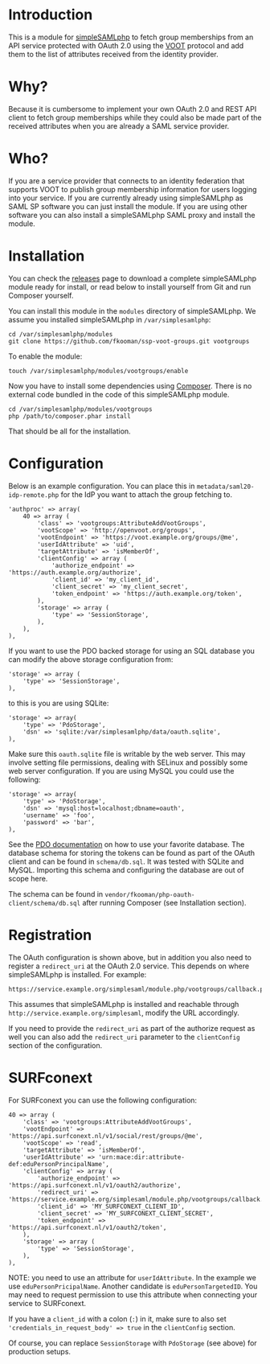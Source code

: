 # Introduction
This is a module for [simpleSAMLphp](http://www.simplesamlphp.org) to fetch 
group memberships from an API service protected with OAuth 2.0 using the 
[VOOT](https://github.com/fkooman/voot-specification/blob/master/VOOT.md) 
protocol and add them to the list of attributes received from the identity
provider.

# Why?
Because it is cumbersome to implement your own OAuth 2.0 and REST API client to 
fetch group memberships while they could also be made part of the received 
attributes when you are already a SAML service provider.

# Who?
If you are a service provider that connects to an identity federation that 
supports VOOT to publish group membership information for users logging into 
your service. If you are currently already using simpleSAMLphp as SAML SP 
software you can just install the module. If you are using other software you
can also install a simpleSAMLphp SAML proxy and install the module.

# Installation
You can check the 
[releases](https://github.com/fkooman/ssp-voot-groups/releases) page to 
download a complete simpleSAMLphp module ready for install, or read below to
install yourself from Git and run Composer yourself.

You can install this module in the `modules` directory of simpleSAMLphp. We 
assume you installed simpleSAMLphp in `/var/simplesamlphp`:

    cd /var/simplesamlphp/modules
    git clone https://github.com/fkooman/ssp-voot-groups.git vootgroups

To enable the module:

    touch /var/simplesamlphp/modules/vootgroups/enable

Now you have to install some dependencies using
[Composer](http://www.getcomposer.org). There is no external code bundled in 
the code of this simpleSAMLphp module.

    cd /var/simplesamlphp/modules/vootgroups
    php /path/to/composer.phar install

That should be all for the installation.

# Configuration
Below is an example configuration. You can place this in 
`metadata/saml20-idp-remote.php` for the IdP you want to attach the group
fetching to.

    'authproc' => array(
        40 => array (
            'class' => 'vootgroups:AttributeAddVootGroups',
            'vootScope' => 'http://openvoot.org/groups',
            'vootEndpoint' => 'https://voot.example.org/groups/@me',
            'userIdAttribute' => 'uid',
            'targetAttribute' => 'isMemberOf',
            'clientConfig' => array (
                'authorize_endpoint' => 'https://auth.example.org/authorize',
                'client_id' => 'my_client_id',
                'client_secret' => 'my_client_secret',
                'token_endpoint' => 'https://auth.example.org/token',
            ),
            'storage' => array (
                'type' => 'SessionStorage',
            ),
        ),
    ),

If you want to use the PDO backed storage for using an SQL database you can 
modify the above storage configuration from:

    'storage' => array (
        'type' => 'SessionStorage',
    ),

to this is you are using SQLite:

    'storage' => array(
        'type' => 'PdoStorage',
        'dsn' => 'sqlite:/var/simplesamlphp/data/oauth.sqlite',
    ),

Make sure this `oauth.sqlite` file is writable by the web server. This may 
involve setting file permissions, dealing with SELinux and possibly some web
server configuration. If you are using MySQL you could use the following:

    'storage' => array(
        'type' => 'PdoStorage',
        'dsn' => 'mysql:host=localhost;dbname=oauth',
        'username' => 'foo',
        'password' => 'bar',
    ), 

See the [PDO documentation](http://www.php.net/manual/en/pdo.drivers.php) on 
how to use your favorite database. The database schema for storing the tokens 
can be found as part of the OAuth client and can be found in `schema/db.sql`. 
It was tested with SQLite and MySQL. Importing this schema and configuring the
database are out of scope here.

The schema can be found in `vendor/fkooman/php-oauth-client/schema/db.sql` 
after running Composer (see Installation section).

# Registration   
The OAuth configuration is shown above, but in addition you also need to 
register a `redirect_uri` at the OAuth 2.0 service. This depends on where
simpleSAMLphp is installed. For example:

    https://service.example.org/simplesaml/module.php/vootgroups/callback.php

This assumes that simpleSAMLphp is installed and reachable through 
`http://service.example.org/simplesaml`, modify the URL accordingly.

If you need to provide the `redirect_uri` as part of the authorize request as 
well you can also add the `redirect_uri` parameter to the `clientConfig` 
section of the configuration.

# SURFconext
For SURFconext you can use the following configuration:

    40 => array (
        'class' => 'vootgroups:AttributeAddVootGroups',
        'vootEndpoint' => 'https://api.surfconext.nl/v1/social/rest/groups/@me',
        'vootScope' => 'read',
        'targetAttribute' => 'isMemberOf',
        'userIdAttribute' => 'urn:mace:dir:attribute-def:eduPersonPrincipalName',
        'clientConfig' => array (
            'authorize_endpoint' => 'https://api.surfconext.nl/v1/oauth2/authorize',
            'redirect_uri' => 'https://service.example.org/simplesaml/module.php/vootgroups/callback.php',
            'client_id' => 'MY_SURFCONEXT_CLIENT_ID',
            'client_secret' => 'MY_SURFCONEXT_CLIENT_SECRET',
            'token_endpoint' => 'https://api.surfconext.nl/v1/oauth2/token',
        ),
        'storage' => array (
            'type' => 'SessionStorage',
        ),
    ),

NOTE: you need to use an attribute for `userIdAttribute`. In the example
we use `eduPersonPricipalName`. Another candidate is `eduPersonTargetedID`. 
You may need to request permission to use this attribute when connecting your
service to SURFconext.

If you have a `client_id` with a colon (`:`) in it, make sure to also set
`'credentials_in_request_body' => true` in the `clientConfig` section.
 
Of course, you can replace `SessionStorage` with `PdoStorage` (see above) for
production setups.